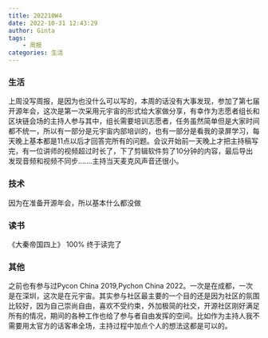 ```yaml
---
title: 202210W4
date: 2022-10-31 12:43:29
author: Ginta
tags:
    - 周报
categories: 生活
---
```


### 生活
上周没写周报，是因为也没什么可以写的，本周的话没有大事发现，参加了第七届开源年会，这次是第一次采用元宇宙的形式给大家做分享，有幸作为志愿者组长和区块链会场的主持人参与其中，组长需要培训志愿者，任务虽然简单但是大家时间都不统一，所以有一部分是元宇宙内部培训的，也有一部分是看我的录屏学习，每天晚上基本都是11点以后才回答完所有的问题。会议开始前一天晚上才把主持稿写完，有一位讲师的视频超过时长了，下了剪辑软件剪了10分钟的内容，最后导出发现音频和视频不同步.......主持当天麦克风声音还很小。

### 技术
因为在准备开源年会，所以基本什么都没做

### 读书
《大秦帝国四上》 100%
终于读完了

### 其他
之前也有参与过Pycon China 2019,Pychon China 2022。一次是在成都，一次是在深圳，这次是在元宇宙。其实参与社区最主要的一个目的还是因为社区的氛围比较好，因为自己崇尚自由，喜欢不受约束，外加极简的社交，开源社区刚好满足所有的情况，期间的各种工作也给了参与者自由发挥的空间。比如作为主持人我不需要用太官方的话客串全场，主持过程中加点个人的想法这都是可以的。